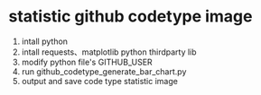 # statistic github codetype image
1. intall python
2. intall requests、matplotlib python thirdparty lib
3. modify python file's GITHUB_USER 
4. run  github_codetype_generate_bar_chart.py
5. output and save code type statistic image 
